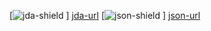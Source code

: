 <!-- Shield URLs -->
[jda-shield]: https://img.shields.io/badge/JDA-4.2.0__204-green?style=for-the-badge&logo=discord
[json-shield]: https://img.shields.io/badge/JSON-20200518-green?style=for-the-badge&logo=json

<!-- Repository URLs -->
[jda-url]:  https://github.com/DV8FromTheWorld/JDA
[json-url]: https://github.com/stleary/JSON-java


<!-- Add Shields -->
[![jda-shield][] ] [jda-url]
[![json-shield][] ] [json-url]